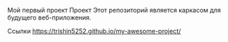 Мой первый проект
Проект
Этот репозиторий является каркасом для будущего веб-приложения.

Ссылки 
https://trishin5252.github.io/my-awesome-project/


